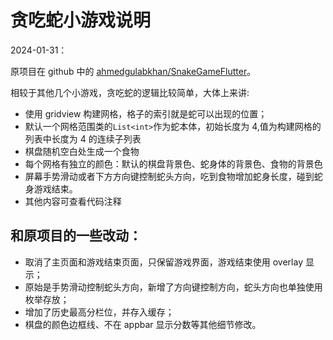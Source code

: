 # 贪吃蛇小游戏说明

2024-01-31：

原项目在 github 中的 [ahmedgulabkhan/SnakeGameFlutter](https://github.com/ahmedgulabkhan/SnakeGameFlutter)。

相较于其他几个小游戏，贪吃蛇的逻辑比较简单，大体上来讲:

- 使用 gridview 构建网格，格子的索引就是蛇可以出现的位置；
- 默认一个网格范围类的`List<int>`作为蛇本体，初始长度为 4,值为构建网格的列表中长度为 4 的连续子列表
- 棋盘随机空白处生成一个食物
- 每个网格有独立的颜色：默认的棋盘背景色、蛇身体的背景色、食物的背景色
- 屏幕手势滑动或者下方方向键控制蛇头方向，吃到食物增加蛇身长度，碰到蛇身游戏结束。
- 其他内容可查看代码注释

## 和原项目的一些改动：

- 取消了主页面和游戏结束页面，只保留游戏界面，游戏结束使用 overlay 显示；
- 原始是手势滑动控制蛇头方向，新增了方向键控制方向，蛇头方向也单独使用枚举存放；
- 增加了历史最高分栏位，并存入缓存；
- 棋盘的颜色边框线、不在 appbar 显示分数等其他细节修改。
